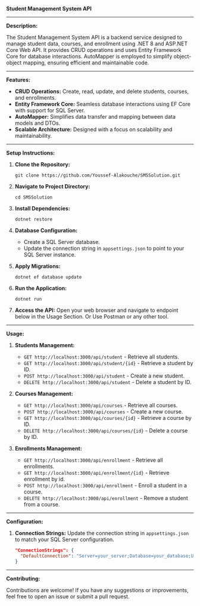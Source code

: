 **Student Management System API**

---

**Description:**

The Student Management System API is a backend service designed to manage student data, courses, and enrollment using .NET 8 and ASP.NET Core Web API. It provides CRUD operations and uses Entity Framework Core for database interactions. AutoMapper is employed to simplify object-object mapping, ensuring efficient and maintainable code.

---

**Features:**

- **CRUD Operations:** Create, read, update, and delete students, courses, and enrollments.
- **Entity Framework Core:** Seamless database interactions using EF Core with support for SQL Server.
- **AutoMapper:** Simplifies data transfer and mapping between data models and DTOs.
- **Scalable Architecture:** Designed with a focus on scalability and maintainability.

---

**Setup Instructions:**

1. **Clone the Repository:**
   ```
   git clone https://github.com/Youssef-Alakouche/SMSSolution.git
   ```

2. **Navigate to Project Directory:**
   ```
   cd SMSSolution
   ```

3. **Install Dependencies:**
   ```
   dotnet restore
   ```

4. **Database Configuration:**
    - Create a SQL Server database.
    - Update the connection string in `appsettings.json` to point to your SQL Server instance.

5. **Apply Migrations:**
   ```
   dotnet ef database update
   ```

6. **Run the Application:**
   ```
   dotnet run
   ```

7. **Access the API:**
   Open your web browser and navigate to endpoint below in the Usage Section.
   Or Use Postman or any other tool.

---

**Usage:**

1. **Students Management:**
    - `GET http://localhost:3000/api/student` - Retrieve all students.
    - `GET http://localhost:3000/api/student/{id}` - Retrieve a student by ID.
    - `POST http://localhost:3000/api/student` - Create a new student.
    - `DELETE http://localhost:3000/api/student` - Delete a student by ID.

2. **Courses Management:**
    - `GET http://localhost:3000/api/courses` - Retrieve all courses.
    - `POST http://localhost:3000/api/courses` - Create a new course.
    - `GET http://localhost:3000/api/courses/{id}` - Retrieve a course by ID.
    - `DELETE http://localhost:3000/api/courses/{id}` - Delete a course by ID.

3. **Enrollments Management:**
    - `GET http://localhost:3000/api/enrollment` - Retrieve all enrollments.
    - `GET http://localhost:3000/api/enrollment/{id}` - Retrieve enrollment by id.
    - `POST http://localhost:3000/api/enrollment` - Enroll a student in a course.
    - `DELETE http://localhost:3000/api/enrollment` - Remove a student from a course.

---

**Configuration:**

1. **Connection Strings:**
   Update the connection string in `appsettings.json` to match your SQL Server configuration.
   ```json
   "ConnectionStrings": {
     "DefaultConnection": "Server=your_server;Database=your_database;User Id=your_username;Password=your_password;"
   }
   ```

---

**Contributing:**

Contributions are welcome! If you have any suggestions or improvements, feel free to open an issue or submit a pull request.

